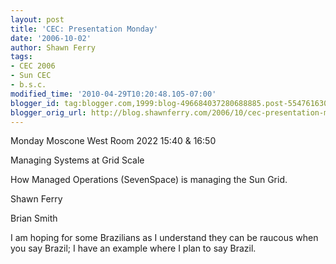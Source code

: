 ```yaml
---
layout: post
title: 'CEC: Presentation Monday'
date: '2006-10-02'
author: Shawn Ferry
tags:
- CEC 2006
- Sun CEC
- b.s.c.
modified_time: '2010-04-29T10:20:48.105-07:00'
blogger_id: tag:blogger.com,1999:blog-496684037280688885.post-5547616304525312641
blogger_orig_url: http://blog.shawnferry.com/2006/10/cec-presentation-monday_2709.html
---
```


Monday Moscone West Room 2022 15:40 &amp; 16:50  
  
Managing Systems at Grid Scale  
  
How Managed Operations (SevenSpace) is managing the Sun Grid.  

Shawn Ferry  
  
Brian Smith  

I am hoping for some Brazilians as I understand they can be raucous when you
say Brazil; I have an example where I plan to say Brazil.  

